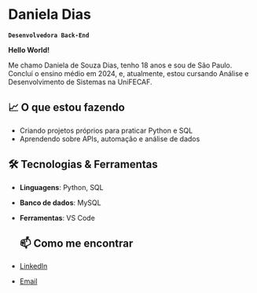 #  Daniela Dias

**`Desenvolvedora Back-End`**

**Hello World!**

Me chamo Daniela de Souza Dias, tenho 18 anos e sou de São Paulo. Concluí o ensino médio em 2024, e, atualmente, estou cursando Análise e Desenvolvimento de Sistemas na UniFECAF.

## 📈 O que estou fazendo
- Criando projetos próprios para praticar Python e SQL  
- Aprendendo sobre APIs, automação e análise de dados  

## 🛠️ Tecnologias & Ferramentas
- **Linguagens**: Python, SQL  
- **Banco de dados**: MySQL
- **Ferramentas**: VS Code

  ## 📫 Como me encontrar
- [LinkedIn](https://www.linkedin.com/in/danieladsouzadias)  
- [Email](mailto:danieladsouzadias@gmail.com)  
